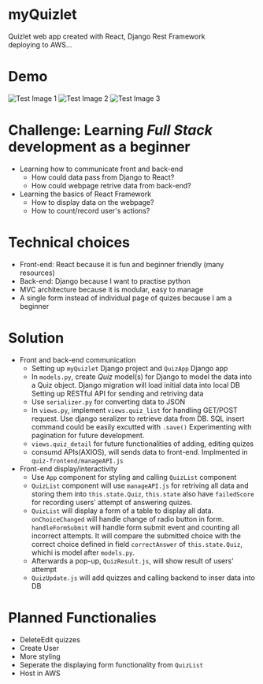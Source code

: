 # myQuizlet
Quizlet web app created with React, Django Rest Framework  
deploying to AWS...
# Demo
![Test Image 1](https://github.com/qiyang-sketch/myQuizlet/blob/master/demo/demo3.png)
![Test Image 2](https://github.com/qiyang-sketch/myQuizlet/blob/master/demo/demo2.png)
![Test Image 3](https://github.com/qiyang-sketch/myQuizlet/blob/master/demo/demo1.png)
# Challenge: Learning *Full Stack* development as a beginner
* Learning how to communicate front and back-end   
  * How could data pass from Django to React?  
  * How could webpage retrive data from back-end?  
* Learning the basics of React Framework
  * How to display data on the webpage?  
  * How to count/record user's actions?  
# Technical choices
* Front-end: React because it is fun and beginner friendly (many resources)  
* Back-end: Django because I want to practise python
* MVC architecture because it is modular, easy to manage
* A single form instead of individual page of quizes because I am a beginner
# Solution
* Front and back-end communication  
  * Setting up `myQuizlet` Django project and `QuizApp` Django app  
  * In `models.py`, create *Quiz* model(s) for Django to model the data into a Quiz object. Django migration will load initial data into local DB  
Setting up RESTful API for sending and retriving data  
  * Use `serializer.py` for converting data to JSON  
  * In `views.py`, implement `views.quiz_list` for handling GET/POST request. Use django seralizer to retrieve data from DB. SQL insert command could be easily excutted with  `.save()` Experimenting with pagination for future development.
  * `views.quiz_detail` for future functionalities of adding, editing quizes  
  * consumd APIs(AXIOS), will sends data to front-end. Implmented in `quiz-frontend/manageAPI.js`
* Front-end display/interactivity  
  * Use `App` component for styling and calling `QuizList` component  
  * `QuizList` component will use `manageAPI.js` for retriving all data and storing them into `this.state.Quiz`, `this.state` also have `failedScore` for recording users' attempt of answering quizes.  
  * `QuizList` will display a form of a table to display all data. `onChoiceChanged` will handle change of radio button in form. `handleFormSubmit` will handle form submit event and counting all incorrect attempts. It will compare the submitted choice with the correct choice defined in field `correctAnswer` of `this.state.Quiz`, whichi is model after `models.py`.  
  * Afterwards a pop-up, `QuizResult.js`, will show result of users' attempt
  * `QuizUpdate.js` will add quizzes and calling backend to inser data into DB
# Planned Functionalies
* DeleteEdit quizzes
* Create User 
* More styling
* Seperate the displaying form functionality from `QuizList`
* Host in AWS

